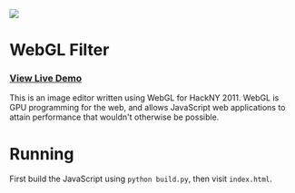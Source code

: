 ![](https://github.com/evanw/webgl-filter/raw/master/filters.png)

# WebGL Filter

### [View Live Demo](http://evanw.github.com/webgl-filter/)

This is an image editor written using WebGL for HackNY 2011. WebGL is GPU programming for the web, and allows JavaScript web applications to attain performance that wouldn't otherwise be possible.

# Running

First build the JavaScript using `python build.py`, then visit `index.html`.
